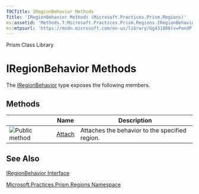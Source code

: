```yaml
---
TOCTitle: IRegionBehavior Methods
Title: 'IRegionBehavior Methods (Microsoft.Practices.Prism.Regions)'
ms:assetid: 'Methods.T:Microsoft.Practices.Prism.Regions.IRegionBehavior'
ms:mtpsurl: 'https://msdn.microsoft.com/en-us/library/Gg431086(v=PandP.50)'
---
```


Prism Class Library

IRegionBehavior Methods
=======================

The [IRegionBehavior](https://msdn.microsoft.com/t:microsoft.practices.prism.regions.iregionbehavior) type exposes the following members.

Methods
-------

<span id="methodTableToggle"></span>
<table>

<thead>
<tr class="header">
<th> </th>
<th>Name</th>
<th>Description</th>
</tr>
</thead>
<tbody>
<tr class="odd">
<td><img src="https://msdn.microsoft.com/en-us/Gg431086.pubmethod(en-us,PandP.50).gif" title="Public method" /></td>
<td><a href="https://msdn.microsoft.com/m:microsoft.practices.prism.regions.iregionbehavior.attach">Attach</a></td>
<td><div class="summary">
Attaches the behavior to the specified region.
</div></td>
</tr>
</tbody>
</table>

See Also
--------


[IRegionBehavior Interface](https://msdn.microsoft.com/t:microsoft.practices.prism.regions.iregionbehavior)

[Microsoft.Practices.Prism.Regions Namespace](https://msdn.microsoft.com/n:microsoft.practices.prism.regions)
